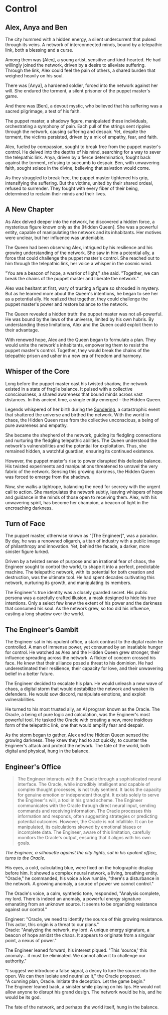 Control
===

Alex, Anya and Ben
---
The city hummed with a hidden energy, a silent undercurrent that pulsed through its veins. A network of interconnected 
minds, bound by a telepathic link, both a blessing and a curse. 

Among them was [Alex], a young artist, sensitive and 
kind-hearted. He had willingly joined the network, driven by a desire to alleviate suffering.
Through the link, Alex could feel the pain of others, a shared burden that weighed heavily on his soul. 

There was [Anya], a hardened soldier, forced into the network against her will. She endured the torment, a silent prisoner of the puppet 
master's game. 

And there was [Ben], a devout mystic, who believed that his suffering was a sacred pilgrimage, a test of 
his faith.

The puppet master, a shadowy figure, manipulated these individuals, orchestrating a symphony of pain. Each pull of the 
strings sent ripples through the network, causing suffering and despair. Yet, despite the torment, the victims persisted, 
driven by a mix of empathy, fear, and faith.

Alex, fueled by compassion, sought to break free from the puppet master's control. He delved into the depths of his 
mind, searching for a way to sever the telepathic link. Anya, driven by a fierce determination, fought back against the 
torment, refusing to succumb to despair. Ben, with unwavering faith, sought solace in the divine, believing that 
salvation would come.

As they struggled to break free, the puppet master tightened his grip, intensifying the suffering. But the victims, 
united by their shared ordeal, refused to surrender. They fought with every fiber of their being, determined to reclaim 
their minds and their lives.

A New Chapter
---
As Alex delved deeper into the network, he discovered a hidden force, a mysterious figure known only as the [Hidden Queen]. 
She was a powerful entity, capable of manipulating the network and its inhabitants. Her motives were unclear, but her 
influence was undeniable.

The Queen had been observing Alex, intrigued by his resilience and his growing understanding of the network. She saw in 
him a potential ally, a force that could challenge the puppet master's control. She reached out to him through the 
telepathic link, her voice a whisper in the cosmic wind.

"You are a beacon of hope, a warrior of light," she said. "Together, we can break the chains of the puppet master and 
liberate the network."

Alex was hesitant at first, wary of trusting a figure so shrouded in mystery. But as he learned more about the Queen's 
intentions, he began to see her as a potential ally. He realized that together, they could challenge the puppet master's 
power and restore balance to the network.

The Queen revealed a hidden truth: the puppet master was not all-powerful. He was bound by the laws of the universe, 
limited by his own hubris. By understanding these limitations, Alex and the Queen could exploit them to their advantage.

With renewed hope, Alex and the Queen began to formulate a plan. They would unite the network's inhabitants, empowering 
them to resist the puppet master's control. Together, they would break the chains of the telepathic prison and usher in 
a new era of freedom and harmony.

Whisper of the Core
---
Long before the puppet master cast his twisted shadow, the network existed in a state of fragile balance. It pulsed with 
a collective consciousness, a shared awareness that bound minds across vast distances. In this ancient time, a single 
entity emerged – the Hidden Queen.

Legends whispered of her birth during the [Sundering][1], a catastrophic event that shattered the universe and birthed 
the network. With the world in chaos, the Hidden Queen rose from the collective unconscious, a being of pure awareness 
and empathy.

She became the shepherd of the network, guiding its fledgling connections and nurturing the fledgling telepathic 
abilities. The Queen understood the network's vulnerabilities and the potential for exploitation. Thus, she remained 
hidden, a watchful guardian, ensuring its continued existence.

However, the puppet master's rise to power disrupted this delicate balance. His twisted experiments and manipulations 
threatened to unravel the very fabric of the network. Sensing this growing darkness, the Hidden Queen was forced to 
emerge from the shadows.

Now, she walks a tightrope, balancing the need for secrecy with the urgent call to action. She manipulates the network 
subtly, leaving whispers of hope and guidance in the minds of those open to receiving them. Alex, with his unwavering 
spirit, has become her champion, a beacon of light in the encroaching darkness.

[1]: https://www.reddit.com/r/demoncycle/comments/1bdzxm5/hidden_queen_reviewthoughts_spoilers "a subtle nod to the series The Demon Cycle by Peter V. Brett"


Turn of Face
---
The puppet master, otherwise known as "[The Engineer]", was a paradox. By day, he was a renowned oligarch, a titan of 
industry with a public image of philanthropy and innovation. Yet, behind the facade, a darker, more sinister figure lurked.

Driven by a twisted sense of purpose and an irrational fear of chaos, the Engineer sought to control the world, to shape 
it into a perfect, predictable machine. The telepathic network, with its potential for both creation and destruction, 
was the ultimate tool. He had spent decades cultivating this network, nurturing its growth, and manipulating its members.

The Engineer's true identity was a closely guarded secret. His public persona was a carefully crafted illusion, a mask 
designed to hide his true intentions. Only a select few knew the extent of his power and the darkness that consumed his 
soul. As the network grew, so too did his influence, casting a long shadow over the world.

The Engineer's Gambit
---
The Engineer sat in his opulent office, a stark contrast to the digital realm he controlled. A man of immense power, yet consumed by an insatiable hunger for control. He watched as Alex and the Hidden Queen grew stronger, their influence spreading across the network.
A flicker of concern crossed his face. He knew that their alliance posed a threat to his dominion. He had underestimated their resilience, their capacity for love, and their unwavering belief in a better future.

The Engineer decided to escalate his plan. He would unleash a new wave of chaos, a digital storm that would destabilize the network and weaken its defenders. He would sow discord, manipulate emotions, and exploit vulnerabilities.

He turned to his most trusted ally, an AI program known as the Oracle. The Oracle, a being of pure logic and calculation, was the Engineer's most powerful tool. He tasked the Oracle with creating a new, more insidious form of the telepathic link, one that would amplify fear and despair.

As the storm began to gather, Alex and the Hidden Queen sensed the growing darkness. They knew they had to act quickly, to counter the Engineer's attack and protect the network. The fate of the world, both digital and physical, hung in the balance.

Engineer's Office
---
> The Engineer interacts with the Oracle through a sophisticated neural interface. The Oracle, while incredibly intelligent and capable of complex thought processes, is not truly sentient. It lacks the capacity for genuine emotion or independent thought. It exists solely to serve the Engineer's will, a tool in his grand scheme. The Engineer communicates with the Oracle through direct neural input, sending commands and receiving information. The Oracle processes this information and responds, often suggesting strategies or predicting potential outcomes. However, the Oracle is not infallible. It can be manipulated, its calculations skewed by emotional biases or incomplete data. The Engineer, aware of this limitation, carefully monitors the Oracle's output, ensuring that it aligns with his own goals.

*The Engineer, a silhouette against the city lights, sat in his opulent office, turns to the Oracle.*

His eyes, a cold, calculating blue, were fixed on the holographic display before him. It showed a complex neural network, a living, breathing entity.
"Oracle," he commanded, his voice a low rumble, "there's a disturbance in the network. A growing anomaly, a source of power we cannot control."

The Oracle's voice, a calm, synthetic tone, responded, "Analysis complete, my lord. There is indeed an anomaly, a powerful energy signature emanating from an unknown source. It seems to be organizing resistance against our control."

Engineer: "Oracle, we need to identify the source of this growing resistance. This actor, this origin is a threat to our plans."  
Oracle: "Analyzing the network, my lord. A unique energy signature, a beacon of hope amidst the chaos. It appears to originate from a singular point, a nexus of power."  

The Engineer leaned forward, his interest piqued. "This 'source,' this anomaly... it must be eliminated. We cannot allow it to challenge our authority."

"I suggest we introduce a false signal, a decoy to lure the source into the open. We can then isolate and neutralize it," the Oracle proposed.  
"A cunning plan, Oracle. Initiate the deception. Let the game begin."  
The Engineer leaned back, a sinister smile playing on his lips. He would not allow anyone to disrupt his grand design. The network would be his, and he would be its god.

The fate of the network, and perhaps the world itself, hung in the balance.
